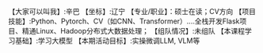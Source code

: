 【大家可以叫我】:辛巴
【坐标】:辽宁
【专业/职业】：硕士在读；CV方向
【项目技能】:Python、Pytorch、CV（如CNN、Transformer）....全栈开发Flask项目、精通Linux、Hadoop分布式大数据处理；
【组队情况】:未组队
【本课程学习基础】:学习大模型
【本期活动目标】:实操微调LLM, VLM等